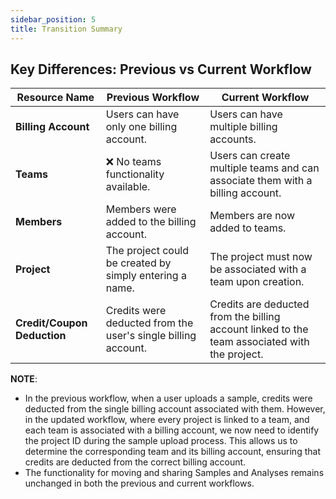 ```yaml
---
sidebar_position: 5
title: Transition Summary
---
```


## Key Differences: Previous vs Current Workflow

| Resource Name        | Previous Workflow                                           | Current Workflow                                                                 |
|----------------------|-------------------------------------------------------------|-----------------------------------------------------------------------------------|
| **Billing Account**  | Users can have only one billing account.                    | Users can have multiple billing accounts.                                         |
| **Teams**            | ❌ No teams functionality available.                        | Users can create multiple teams and can associate them with a billing account.    |
| **Members**          | Members were added to the billing account.                 | Members are now added to teams.                                                   |
| **Project**          | The project could be created by simply entering a name.    | The project must now be associated with a team upon creation.                     |
| **Credit/Coupon Deduction** | Credits were deducted from the user's single billing account. | Credits are deducted from the billing account linked to the team associated with the project. |

**NOTE**:
 - In the previous workflow, when a user uploads a sample, credits were deducted from the single billing account associated with them. However, in the updated workflow, where every project is linked to a team, and each team is associated with a billing account, we now need to identify the project ID during the sample upload process. This allows us to determine the corresponding team and its billing account, ensuring that credits are deducted from the correct billing account.
 - The functionality for moving and sharing Samples and Analyses remains unchanged in both the previous and current workflows.